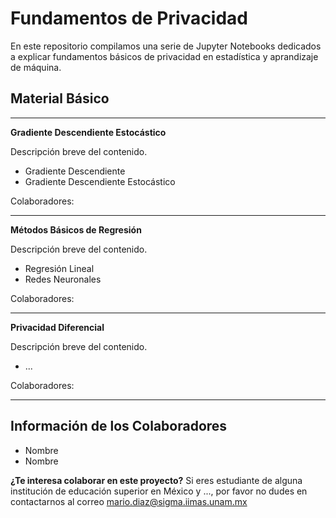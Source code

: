 # Fundamentos de Privacidad

En este repositorio compilamos una serie de Jupyter Notebooks dedicados a explicar fundamentos básicos de privacidad en estadística y aprandizaje de máquina.

## Material Básico

---

**Gradiente Descendiente Estocástico**

Descripción breve del contenido.
* Gradiente Descendiente
* Gradiente Descendiente Estocástico

Colaboradores: 

---

**Métodos Básicos de Regresión**

Descripción breve del contenido.
* Regresión Lineal
* Redes Neuronales

Colaboradores: 

---

**Privacidad Diferencial**

Descripción breve del contenido.
* ...

Colaboradores: 

---

## Información de los Colaboradores

* Nombre
* Nombre

**¿Te interesa colaborar en este proyecto?** Si eres estudiante de alguna institución de educación superior en México y ..., por favor no dudes en contactarnos al correo <a href="mailto:mario.diaz@sigma.iimas.unam.mx">mario.diaz@sigma.iimas.unam.mx</a>
